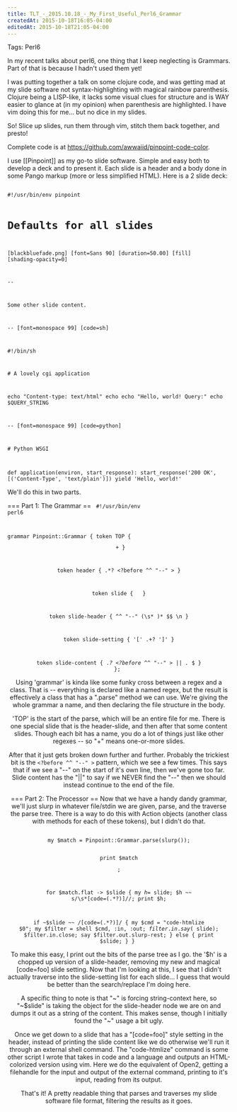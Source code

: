 ```yaml
---
title: TLT_-_2015.10.18_-_My_First_Useful_Perl6_Grammar
createdAt: 2015-10-18T16:05-04:00
editedAt: 2015-10-18T21:05-04:00
---
```


Tags: Perl6

In my recent talks about perl6, one thing that I keep neglecting is Grammars. Part of that is because I hadn't used them yet!

I was putting together a talk on some clojure code, and was getting mad at my slide software not syntax-highlighting with magical rainbow parenthesis. Clojure being a LISP-like, it lacks some visual clues for structure and is WAY easier to glance at (in my opinion) when parenthesis are highlighted. I have vim doing this for me... but no dice in my slides.

So! Slice up slides, run them through vim, stitch them back together, and presto!

Complete code is at https://github.com/awwaiid/pinpoint-code-color.

I use [[Pinpoint]] as my go-to slide software. Simple and easy both to develop a deck and to present it. Each slide is a header and a body done in some Pango markup (more or less simplified HTML). Here is a 2 slide deck:

<code>
#!/usr/bin/env pinpoint

# Defaults for all slides
[blackbluefade.png]
[font=Sans 90]
[duration=50.00]
[fill]
[shading-opacity=0]

--

Some other slide content.

-- [font=monospace 99] [code=sh]

\#!/bin/sh

\# A lovely cgi application

echo "Content-type: text/html"
echo
echo "Hello, world! Query:"
echo $QUERY_STRING

-- [font=monospace 99] [code=python]

\# Python WSGI

def application(environ, start_response):
    start_response('200 OK', [('Content-Type', 'text/plain')])
    yield 'Hello, world!'
</code>

We'll do this in two parts.

=== Part 1: The Grammar ==
<code class="perl6">
#!/usr/bin/env perl6

grammar Pinpoint::Grammar {
  token TOP {
    <header>
    <slide>+
  }

  token header { .*? <?before ^^ "--" > }

  token slide {
    <slide-header>
    <slide-content>
  }

  token slide-header { ^^ "--" (\s* <slide-setting>)* $$ \n }

  token slide-setting { '[' .+? ']' }

  token slide-content { .*? <?before ^^ "--" > || .* $ }
};
</code>

Using 'grammar' is kinda like some funky cross between a regex and a class. That is -- everything is declared like a named regex, but the result is effectively a class that has a ".parse" method we can use. We're giving the whole grammar a name, and then declaring the file structure in the body.

'TOP' is the start of the parse, which will be an entire file for me. There is one special slide that is the header-slide, and then after that some content slides. Though each bit has a name, you do a lot of things just like other regexes -- so "<slide>+" means one-or-more slides.

After that it just gets broken down further and further. Probably the trickiest bit is the <code><?before ^^ "--" ></code> pattern, which we see a few times. This says that if we see a "--" on the start of it's own line, then we've gone too far. Slide content has the "||" to say if we NEVER find the "--" then we should instead continue to the end of the file.

=== Part 2: The Processor ==
Now that we have a handy dandy grammar, we'll just slurp in whatever file/stdin we are given, parse, and the traverse the parse tree. There is a way to do this with Action objects (another class with methods for each of these tokens), but I didn't do that.

<code class="perl6">
my $match = Pinpoint::Grammar.parse(slurp());

print $match<header>;

for $match<slide>.flat -> $slide {
  my $h = ~$slide<slide-header>;
  $h ~~ s/\s*\[code\=(.*?)\]//;
  print $h;

  if ~$slide<slide-header> ~~ /\[code\=(.*?)\]/ {
    my $cmd = "code-htmlize $0";
    my $filter = shell $cmd, :in, :out;
    $filter.in.say(~$slide<slide-content>);
    $filter.in.close;
    say $filter.out.slurp-rest;
  } else {
    print $slide<slide-content>;
  }
}
</code>

To make this easy, I print out the bits of the parse tree as I go.  the '$h' is a chopped up version of a slide-header, removing my new and magical [code=foo] slide setting. Now that I'm looking at this, I see that I didn't actually traverse into the slide-setting list for each slide... I guess that would be better than the search/replace I'm doing here.

A specific thing to note is that "~" is forcing string-context here, so "~$slide<slide-header>" is taking the object for the slide-header node we are on and dumps it out as a string of the content. This makes sense, though I initially found the "~" usage a bit ugly.

Once we get down to a slide that has a "[code=foo]" style setting in the header, instead of printing the slide content like we do otherwise we'll run it through an external shell command. The "code-htmlize" command is some other script I wrote that takes in code and a language and outputs an HTML-colorized version using vim. Here we do the equivalent of Open2, getting a filehandle for the input and output of the external command, printing to it's input, reading from its output.

That's it! A pretty readable thing that parses and traverses my slide software file format, filtering the results as it goes.

